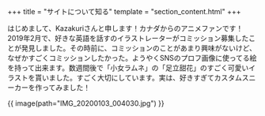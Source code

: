 +++
title = "サイトについて知る"
template = "section_content.html"
+++

はじめまして、Kazakuriさんと申します！カナダからのアニメファンです！2019年2月で、好きな英語を話すのイラストレーターがコミッション募集したことが発見しました。その時前に、コミッションのことがあまり興味がないけど、なぜかすごくコミッションしたかった。ようやくSNS​のプロフ画像に使ってる絵を持って出来ます。数週間後で「小女ラムネ」の「足立甜花」のすごく可愛いイラストを貰いました。すごく大切にしています。実は、好きすぎてカスタムスニーカーを作ってみました！

{{ image(path="IMG_20200103_004030.jpg") }}